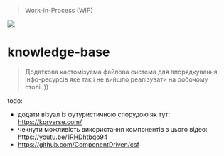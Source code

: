 > Work-in-Process (WIP)

<a href="https://pin.it/4f4LTU1"><img src="https://i.pinimg.com/564x/cd/8f/e5/cd8fe5601f1ca5be8d3344d97acceffb.jpg"></a>

# knowledge-base

> Додаткова кастомізуєма файлова система для впорядкування інфо-ресурсів яке так і не вийшло реалізувати на робочому столі..))

todo:
+ додати візуал із футуристичною спорудою як тут: https://kprverse.com/
+ чекнути можливість використання компонентів з цього відео: https://youtu.be/1RHDhtbqo94
+ https://github.com/ComponentDriven/csf
